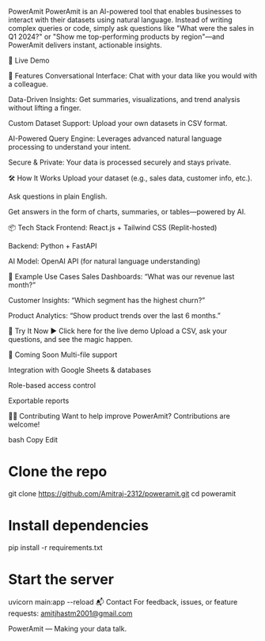PowerAmit
PowerAmit is an AI-powered tool that enables businesses to interact with their datasets using natural language. Instead of writing complex queries or code, simply ask questions like "What were the sales in Q1 2024?" or "Show me top-performing products by region"—and PowerAmit delivers instant, actionable insights.

🔗 Live Demo

🚀 Features
Conversational Interface: Chat with your data like you would with a colleague.

Data-Driven Insights: Get summaries, visualizations, and trend analysis without lifting a finger.

Custom Dataset Support: Upload your own datasets in CSV format.

AI-Powered Query Engine: Leverages advanced natural language processing to understand your intent.

Secure & Private: Your data is processed securely and stays private.

🛠 How It Works
Upload your dataset (e.g., sales data, customer info, etc.).

Ask questions in plain English.

Get answers in the form of charts, summaries, or tables—powered by AI.

📦 Tech Stack
Frontend: React.js + Tailwind CSS (Replit-hosted)

Backend: Python + FastAPI

AI Model: OpenAI API (for natural language understanding)

📁 Example Use Cases
Sales Dashboards: “What was our revenue last month?”

Customer Insights: “Which segment has the highest churn?”

Product Analytics: “Show product trends over the last 6 months.”

🧪 Try It Now
▶️ Click here for the live demo
Upload a CSV, ask your questions, and see the magic happen.

📌 Coming Soon
Multi-file support

Integration with Google Sheets & databases

Role-based access control

Exportable reports

🧑‍💻 Contributing
Want to help improve PowerAmit? Contributions are welcome!

bash
Copy
Edit
# Clone the repo
git clone https://github.com/Amitraj-2312/poweramit.git
cd poweramit

# Install dependencies
pip install -r requirements.txt

# Start the server
uvicorn main:app --reload
📬 Contact
For feedback, issues, or feature requests: amitjhastm2001@gmail.com

PowerAmit — Making your data talk.
